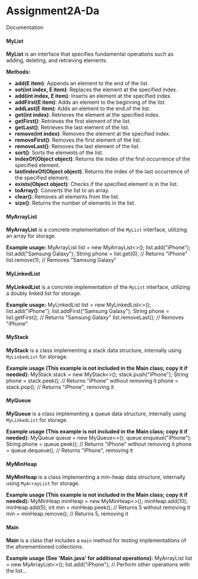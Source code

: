 # Assignment2A-Da

Documentation

#### MyList
**MyList** is an interface that specifies fundamental operations such as adding, deleting, and retrieving elements.

**Methods:**
- **add(E item)**: Appends an element to the end of the list.
- **set(int index, E item)**: Replaces the element at the specified index.
- **add(int index, E item)**: Inserts an element at the specified index.
- **addFirst(E item)**: Adds an element to the beginning of the list.
- **addLast(E item)**: Adds an element to the end of the list.
- **get(int index)**: Retrieves the element at the specified index.
- **getFirst()**: Retrieves the first element of the list.
- **getLast()**: Retrieves the last element of the list.
- **remove(int index)**: Removes the element at the specified index.
- **removeFirst()**: Removes the first element of the list.
- **removeLast()**: Removes the last element of the list.
- **sort()**: Sorts the elements of the list.
- **indexOf(Object object)**: Returns the index of the first occurrence of the specified element.
- **lastIndexOf(Object object)**: Returns the index of the last occurrence of the specified element.
- **exists(Object object)**: Checks if the specified element is in the list.
- **toArray()**: Converts the list to an array.
- **clear()**: Removes all elements from the list.
- **size()**: Returns the number of elements in the list.

#### MyArrayList
**MyArrayList** is a concrete implementation of the `MyList` interface, utilizing an array for storage.

**Example usage:**
MyArrayList<String> list = new MyArrayList<>();
list.add("iPhone");
list.add("Samsung Galaxy");
String phone = list.get(0); // Returns "iPhone"
list.remove(1); // Removes "Samsung Galaxy"

#### MyLinkedList
**MyLinkedList** is a concrete implementation of the `MyList` interface, utilizing a doubly linked list for storage.

**Example usage:**
MyLinkedList<String> list = new MyLinkedList<>();
list.add("iPhone");
list.addFirst("Samsung Galaxy");
String phone = list.getFirst(); // Returns "Samsung Galaxy"
list.removeLast(); // Removes "iPhone"


#### MyStack
**MyStack** is a class implementing a stack data structure, internally using `MyLinkedList` for storage.

**Example usage (This example is not included in the Main class; copy it if needed):**
MyStack<String> stack = new MyStack<>();
stack.push("iPhone");
String phone = stack.peek(); // Returns "iPhone" without removing it
phone = stack.pop(); // Returns "iPhone", removing it

#### MyQueue
**MyQueue** is a class implementing a queue data structure, internally using `MyLinkedList` for storage.

**Example usage (This example is not included in the Main class; copy it if needed):**
MyQueue<String> queue = new MyQueue<>();
queue.enqueue("iPhone");
String phone = queue.peek(); // Returns "iPhone" without removing it
phone = queue.dequeue(); // Returns "iPhone", removing it

#### MyMinHeap
**MyMinHeap** is a class implementing a min-heap data structure, internally using `MyArrayList` for storage.

**Example usage (This example is not included in the Main class; copy it if needed):**
MyMinHeap<Integer> minHeap = new MyMinHeap<>();
minHeap.add(10);
minHeap.add(5);
int min = minHeap.peek(); // Returns 5 without removing it
min = minHeap.remove(); // Returns 5, removing it

#### Main
**Main** is a class that includes a `main` method for testing implementations of the aforementioned collections.

**Example usage (See 'Main.java' for additional operations):**
MyArrayList<String> list = new MyArrayList<>();
list.add("iPhone");
// Perform other operations with the list...
